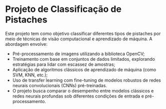# Projeto de Classificação de Pistaches

Este projeto tem como objetivo classificar diferentes tipos de pistaches por meio de técnicas de visão computacional e aprendizado de máquina. A abordagem envolve:

- Pré-processamento de imagens utilizando a biblioteca OpenCV;
- Treinamento com base em conjuntos de dados limitados, explorando estratégias para lidar com escassez de amostras;
- Aplicação de algoritmos clássicos de aprendizado de máquina (como SVM, KNN, etc.);
- Uso de transfer learning com fine-tuning de modelos robustos de redes neurais convolucionais (CNNs) pré-treinadas.
- O projeto busca comparar o desempenho entre modelos clássicos e redes neurais profundas sob diferentes condições de entrada e pré-processamento.
